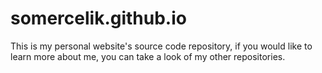 # somercelik.github.io
This is my personal website's source code repository, if you would like to learn more about me, you can take a look of my other repositories.
